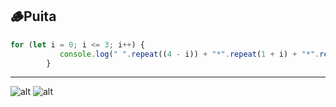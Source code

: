 ## 🪵Puita
```javascript
for (let i = 0; i <= 3; i++) {
           console.log(" ".repeat((4 - i)) + "*".repeat(1 + i) + "*".repeat(i));
        }
```
___
![alt](https://github-readme-stats.vercel.app/api?username=onnikiv&theme=blue-green&show_icons=true&hide_border=true&count_private=true)
![alt](https://github-readme-stats.vercel.app/api/top-langs/?username=onnikiv&theme=blue-green&show_icons=true&hide_border=true&layout=compact)
